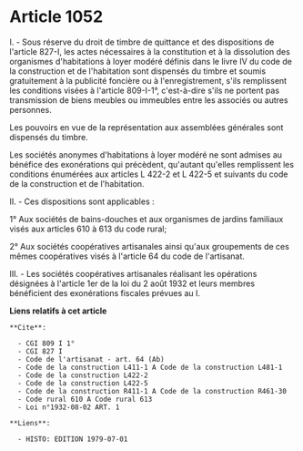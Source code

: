 # Article 1052

I. - Sous réserve du droit de timbre de quittance et des dispositions de l'article 827-I, les actes nécessaires à la
constitution et à la dissolution des organismes d'habitations à loyer modéré définis dans le livre IV du code de la
construction et de l'habitation sont dispensés du timbre et soumis gratuitement à la publicité foncière ou à
l'enregistrement, s'ils remplissent les conditions visées à l'article 809-I-1°, c'est-à-dire s'ils ne portent pas
transmission de biens meubles ou immeubles entre les associés ou autres personnes.

Les pouvoirs en vue de la représentation aux assemblées générales sont dispensés du timbre.

Les sociétés anonymes d'habitations à loyer modéré ne sont admises au bénéfice des exonérations qui précèdent, qu'autant
qu'elles remplissent les conditions énumérées aux articles L 422-2 et L 422-5 et suivants du code de la construction et de
l'habitation.

II. - Ces dispositions sont applicables :

1° Aux sociétés de bains-douches et aux organismes de jardins familiaux visés aux articles 610 à 613 du code rural;

2° Aux sociétés coopératives artisanales ainsi qu'aux groupements de ces mêmes coopératives visés à l'article 64 du code de
l'artisanat.

III. - Les sociétés coopératives artisanales réalisant les opérations désignées à l'article 1er de la loi du 2 août 1932 et
leurs membres bénéficient des exonérations fiscales prévues au I.

**Liens relatifs à cet article**

	**Cite**:

	  - CGI 809 I 1°
	  - CGI 827 I
	  - Code de l'artisanat - art. 64 (Ab)
	  - Code de la construction L411-1 A Code de la construction L481-1
	  - Code de la construction L422-2
	  - Code de la construction L422-5
	  - Code de la construction R411-1 A Code de la construction R461-30
	  - Code rural 610 A Code rural 613
	  - Loi n°1932-08-02 ART. 1

	**Liens**:

	  - HISTO: EDITION 1979-07-01

